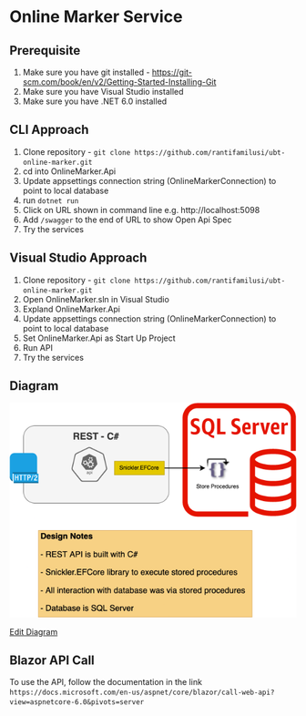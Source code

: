 # Online Marker Service

## Prerequisite
1. Make sure you have git installed - https://git-scm.com/book/en/v2/Getting-Started-Installing-Git
2. Make sure you have Visual Studio installed
3. Make sure you have .NET 6.0 installed

## CLI Approach
1. Clone repository - ```git clone https://github.com/rantifamilusi/ubt-online-marker.git```
2. cd into OnlineMarker.Api 
3. Update appsettings connection string (OnlineMarkerConnection) to point to local database
4. run ```dotnet run```
5. Click on URL shown in command line e.g. http://localhost:5098
6. Add ```/swagger``` to the end of URL to show Open Api Spec
7. Try the services


## Visual Studio Approach
1. Clone repository - ```git clone https://github.com/rantifamilusi/ubt-online-marker.git```
2. Open OnlineMarker.sln in Visual Studio
3. Expland OnlineMarker.Api
4. Update appsettings connection string (OnlineMarkerConnection) to point to local database
5. Set OnlineMarker.Api as Start Up Project
6. Run API
7. Try the services

## Diagram
![Diagram](/ubt-online-marker.drawio.png)

[Edit Diagram](https://app.diagrams.net/?mode=github#Hrantifamilusi%2Fubt-online-marker%2Fmaster%2FOnlineMarker.Api%2Fubt-online-marker.drawio)

## Blazor API Call
To use the API, follow the documentation in the link
``https://docs.microsoft.com/en-us/aspnet/core/blazor/call-web-api?view=aspnetcore-6.0&pivots=server``